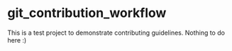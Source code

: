 # git_contribution_workflow
This is a test project to demonstrate contributing guidelines. Nothing to do here :)
